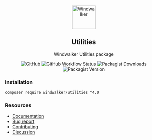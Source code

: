 <p align="center">
    <br/>
    <img src="https://user-images.githubusercontent.com/1639206/151679867-8df93936-e4af-4677-a6f3-eb33d27e038b.svg" alt="Windwalker"
        height="75">
    <br/>
</p>

<h2 align="center">Utilities</h2>

<p align="center">
    Windwalker Utilities package
</p>

<p align="center">
    <img alt="GitHub" src="https://img.shields.io/github/license/windwalker-io/utilities?style=flat-square">
    <img alt="GitHub Workflow Status" src="https://img.shields.io/github/actions/workflow/status/windwalker-io/utilities/ci.yml?label=test&style=flat-square">
    <img alt="Packagist Downloads" src="https://img.shields.io/packagist/dt/windwalker/utilities?style=flat-square">
    <img alt="Packagist Version" src="https://img.shields.io/packagist/v/windwalker/utilities?style=flat-square">
</p>

### Installation

```bash
composer require windwalker/utilities ^4.0
```

### Resources

- [Documentation](https://windwalker.io/documentation/components/utilities/)
- [Bug report](https://github.com/windwalker-io/framework)
- [Contributing](https://github.com/windwalker-io/framework)
- [Discussion](https://github.com/windwalker-io/framework/discussions)

